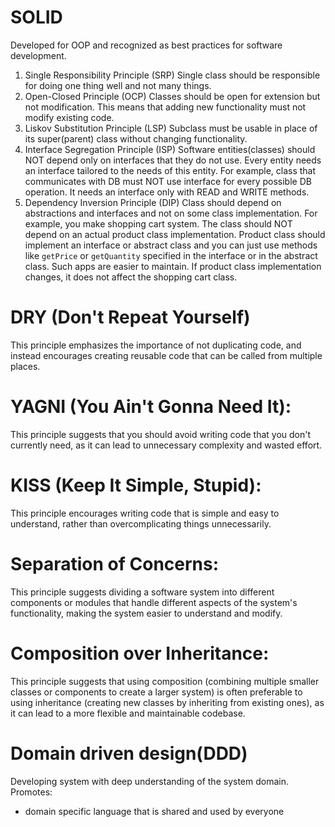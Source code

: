 # SOLID

Developed for OOP and recognized as best practices for
software development.

1. Single Responsibility Principle (SRP)
Single class should be responsible for doing one thing well and not many things.
2. Open-Closed Principle (OCP)
Classes should be open for extension but not modification. This means that adding new functionality
must not modify existing code.
3. Liskov Substitution Principle (LSP)
Subclass must be usable in place of its super(parent) class without changing functionality.
4. Interface Segregation Principle (ISP)
Software entities(classes) should NOT depend only on interfaces that they do not use. Every entity
needs an interface tailored to the needs of this entity.
For example, class that communicates with DB must NOT use interface for every possible
DB operation. It needs an interface only with READ and WRITE methods.
5. Dependency Inversion Principle (DIP)
Class should depend on abstractions and interfaces and not on some class implementation.
For example, you make shopping cart system. The class should NOT depend on an actual product
class implementation. Product class should implement an interface or abstract class and you
can just use methods like `getPrice` or `getQuantity` specified in the interface or in
the abstract class. Such apps are easier to maintain. If product class implementation changes,
it does not affect the shopping cart class.



# DRY (Don't Repeat Yourself)
This principle emphasizes the importance of not duplicating code, and instead encourages 
creating reusable code that can be called from multiple places.

# YAGNI (You Ain't Gonna Need It): 
This principle suggests that you should avoid writing code that you don't currently need, 
as it can lead to unnecessary complexity and wasted effort.

# KISS (Keep It Simple, Stupid): 
This principle encourages writing code that is simple and easy to understand, rather than 
overcomplicating things unnecessarily.

# Separation of Concerns: 
This principle suggests dividing a software system into different components or modules that 
handle different aspects of the system's functionality, making the system easier to understand and modify.

# Composition over Inheritance: 
This principle suggests that using composition (combining multiple smaller classes or components 
to create a larger system) is often preferable to using inheritance (creating new classes by 
inheriting from existing ones), as it can lead to a more flexible and maintainable codebase.


# Domain driven design(DDD)
Developing system with deep understanding of the system domain.
Promotes:
- domain specific language that is shared and used by everyone
